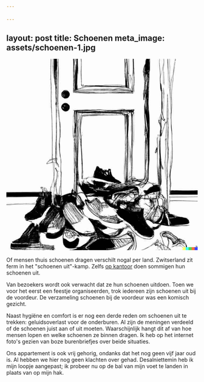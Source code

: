 ```yaml
---

---
```

layout: post
title: Schoenen
meta_image: assets/schoenen-1.jpg
---

![een bult schoenen voor een deur](assets/schoenen-1.jpg)

Of mensen thuis schoenen dragen verschilt nogal per land. Zwitserland zit ferm in het "schoenen uit"-kamp. Zelfs [op kantoor](https://roaldin.ch/kantoorpantoffels/) doen sommigen hun schoenen uit.

Van bezoekers wordt ook verwacht dat ze hun schoenen uitdoen. Toen we voor het eerst een feestje organiseerden, trok iedereen zijn schoenen uit bij de voordeur. De verzameling schoenen bij de voordeur was een komisch gezicht.

Naast hygiëne en comfort is er nog een derde reden om schoenen uit te trekken: geluidsoverlast voor de onderburen. Al zijn de meningen verdeeld of de schoenen juist aan of uit moeten. Waarschijnlijk hangt dit af van hoe mensen lopen en welke schoenen ze binnen dragen. Ik heb op het internet foto's gezien van boze burenbriefjes over beide situaties.

Ons appartement is ook vrij gehorig, ondanks dat het nog geen vijf jaar oud is. Al hebben we hier nog geen klachten over gehad. Desalniettemin heb ik mijn loopje aangepast; ik probeer nu op de bal van mijn voet te landen in plaats van op mijn hak.
